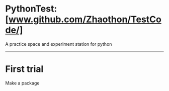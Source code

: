 # PythonTest:[www.github.com/Zhaothon/TestCode/]

A practice space and experiment station for python

---

# First trial

Make a package


